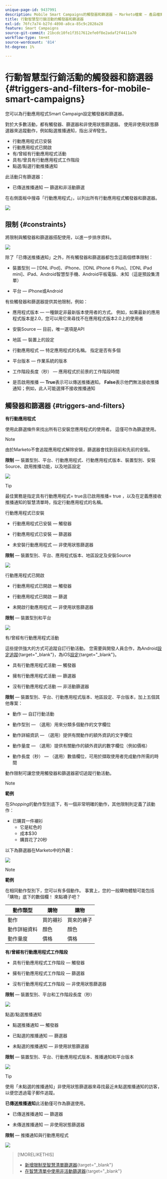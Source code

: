 ```yaml
---
unique-page-id: 9437991
description: Mobile Smart Campaigns的觸發器和篩選器 — Marketo檔案 — 產品檔案
title: 行動智慧型行銷活動的觸發器和篩選器
exl-id: 76fc7a74-b27d-4898-a8ca-85c9c2828a28
feature: Smart Campaigns
source-git-commit: 21bcdc10fe1f3517612efe0f8e2adaf2f4411a70
workflow-type: tm+mt
source-wordcount: '814'
ht-degree: 1%

---
```


# 行動智慧型行銷活動的觸發器和篩選器 {#triggers-and-filters-for-mobile-smart-campaigns}

您可以為行動應用程式Smart Campaign設定觸發器和篩選器。

對於大多數活動，都有觸發器、篩選器和非使用狀態篩選器。 使用非使用狀態篩選器來追蹤動作，例如點選推播通知，指出&#x200B;_沒有_&#x200B;發生。

* 行動應用程式已安裝
* 行動應用程式已開啟
* 有/曾經有行動應用程式活動
* 具有/曾具有行動應用程式工作階段
* 點選/點選行動推播通知

此活動只有篩選器：

* 已傳送推播通知 — 篩選和非活動篩選

在右側面板中搜尋「行動應用程式」，以列出所有行動應用程式觸發器和篩選器。

![](assets/triggers-and-filters-for-mobile-smart-campaigns-1.png)

## 限制 {#constraints}

將限制與觸發器和篩選器搭配使用，以進一步排序資料。

![](assets/triggers-and-filters-for-mobile-smart-campaigns-2.png)

除了「已傳送推播通知」之外，所有觸發器和篩選器都包含這兩個標準限制：

* 裝置型別 — [!DNL iPod]、iPhone、[!DNL iPhone 6 Plus]、[!DNL iPad mini]、iPad、Android智慧型手機、Android平板電腦、未知（這是預設集清單）

* 平台 — iPhone或Android

有些觸發器和篩選器提供其他限制，例如：

* 應用程式版本 — 一種鎖定非最新版本使用者的方式。 例如，如果最新的應用程式版本是2.0，您可以用它來尋找不在應用程式版本2.0上的使用者

* 安裝Source — 目前，唯一選項是API

* 地區 — 裝置上的設定

* 行動應用程式 — 特定應用程式的名稱。 指定是否有多個

* 平台版本 — 作業系統的版本

* 工作階段長度（秒） — 應用程式於前景的工作階段時間

* 是否啟用推播 — **True**&#x200B;表示可以傳送推播通知。 **False**&#x200B;表示他們無法接收推播通知；例如，此人可能選擇不接收推播通知

## 觸發器和篩選器 {#triggers-and-filters}

**有行動應用程式**

使用此篩選條件來找出所有已安裝您應用程式的使用者。 這僅可作為篩選使用。

>[!NOTE]
>
>由於Marketo不會追蹤應用程式解除安裝，篩選器會找到目前和先前的安裝。

**限制** — 裝置型別、平台、行動應用程式、行動應用程式版本、裝置型別、安裝Source、啟用推播功能，以及地區設定

![](assets/triggers-and-filters-for-mobile-smart-campaigns-3.png)

>[!TIP]
>
>最佳實務是指定具有行動應用程式= true且已啟用推播= true ，以及在定義應接收推播通知的智慧清單時，指定行動應用程式的名稱。

行動應用程式已安裝

* 行動應用程式已安裝 — 觸發器

* 行動應用程式已安裝 — 篩選器

* 未安裝行動應用程式 — 非使用狀態篩選器

**限制** — 裝置型別、平台、應用程式版本、地區設定及安裝Source

![](assets/triggers-and-filters-for-mobile-smart-campaigns-4.png)

行動應用程式已開啟

* 行動應用程式已開啟 — 觸發器

* 行動應用程式已開啟 — 篩選

* 未開啟行動應用程式 — 非使用狀態篩選器

**限制** — 裝置型別和平台

![](assets/triggers-and-filters-for-mobile-smart-campaigns-5.png)

有/曾經有行動應用程式活動

這些提供強大的方式可追蹤自訂行動活動。 您需要與開發人員合作，為Android[設定追蹤](https://experienceleague.adobe.com/zh-hant/docs/marketo-developer/marketo/mobile/installation#how-to-install-marketo-sdk-on-android){target="_blank"}，為iOS[設定](https://experienceleague.adobe.com/zh-hant/docs/marketo-developer/marketo/mobile/installation#install-marketo-sdk-on-ios){target="_blank"}。

* 具有行動應用程式活動 — 觸發器

* 擁有行動應用程式活動 — 篩選器

* 沒有行動應用程式活動 — 非活動篩選器

**限制** — 裝置型別、平台、行動應用程式版本、地區設定、平台版本，加上五個其他專案：

* 動作 — 自訂行動活動

* 動作型別 — （選用）用來分類多個動作的文字欄位

* 動作詳細資訊 — （選用）提供有關動作的額外資訊的文字欄位

* 動作量度 — （選用）提供有關動作的額外資訊的數字欄位（例如價格）

* 動作長度（秒） — （選用）數值欄位，可用於擷取使用者完成動作所需的時間

動作限制可讓您使用觸發器和篩選器密切追蹤行動活動。

>[!NOTE]
>
>**範例**
>
>在&#x200B;_Shopping_&#x200B;的動作型別底下，有一個非常明確的動作，其他限制則定義了該動作：
>
>* 已購買一件襯衫
>   * 它是紅色的
>   * 成本$30
>   * 購買花了20秒

以下為篩選器在Marketo中的外觀：

![](assets/triggers-and-filters-for-mobile-smart-campaigns-6.png)

>[!NOTE]
>
>**範例**
>
>在相同動作型別下，您可以有多個動作。 事實上，您的一般購物體驗可能包括「購物」底下的數個欄！ 來點襪子吧？
>
>| 動作類型 | 購物 | 購物 |
>|---|---|---|
>| 動作 | 買的襯衫 | 買來的褲子 |
>| 動作詳細資料 | 顏色 | 顏色 |
>| 動作量度 | 價格 | 價格 |

**有/曾經有行動應用程式工作階段**

* 具有行動應用程式工作階段 — 觸發器

* 擁有行動應用程式工作階段 — 篩選器

* 沒有行動應用程式工作階段 — 非使用狀態篩選器

**限制** — 裝置型別、平台和工作階段長度（秒）

![](assets/triggers-and-filters-for-mobile-smart-campaigns-7.png)

點選/點選推播通知

* 點選推播通知 — 觸發器

* 已點選的推播通知 — 篩選器

* 未點選的推播通知 — 非使用狀態篩選器

**限制** — 裝置型別、平台、行動應用程式版本、推播通知和平台版本

![](assets/triggers-and-filters-for-mobile-smart-campaigns-8.png)

>[!TIP]
>
>使用「未點選的推播通知」非使用狀態篩選器來尋找最近未點選推播通知的訪客，以便您透過電子郵件追蹤。

**已傳送推播通知**&#x200B;此活動僅可作為篩選使用。

* 已傳送推播通知 — 篩選器

* 未傳送推播通知 — 非使用狀態篩選器

**限制** — 推播通知與行動應用程式

![](assets/triggers-and-filters-for-mobile-smart-campaigns-9.png)

>[!MORELIKETHIS]
>
>* [新增限制至智慧清單篩選器](/help/marketo/product-docs/core-marketo-concepts/smart-lists-and-static-lists/using-smart-lists/add-a-constraint-to-a-smart-list-filter.md){target="_blank"}
>* [在智慧清單中使用非活動篩選器](/help/marketo/product-docs/core-marketo-concepts/smart-lists-and-static-lists/using-smart-lists/use-inactivity-filters-in-a-smart-list.md){target="_blank"}
